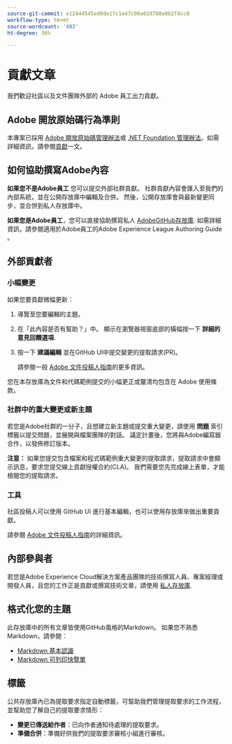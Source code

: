 ```yaml
---
source-git-commit: e12444545ed0de17c1e47c00a02d708e8b2f4cc0
workflow-type: tm+mt
source-wordcount: '483'
ht-degree: 36%

---
```

# 貢獻文章

我們歡迎社區以及文件團隊外部的 Adobe 員工出力貢獻。

## Adobe 開放原始碼行為準則

本專案已採用 [Adobe 開放原始碼管理辦法](code-of-conduct.md)或 [.NET Foundation 管理辦法](https://dotnetfoundation.org/code-of-conduct)。如需詳細資訊，請參閱[貢獻](contributing.md)一文。

## 如何協助撰寫Adobe內容

**如果您不是Adobe員工** 您可以提交外部社群貢獻。 社群貢獻內容會匯入至我們的內部系統，並在公開存放庫中編輯及合併。 然後，公開存放庫會與最新變更同步，並合併到私人存放庫中。

**如果您是Adobe員工**，您可以直接協助撰寫私人 [AdobeGitHub存放庫](https://git.corp.adobe.com/AdobeDocs/). 如需詳細資訊，請參閱適用於Adobe員工的Adobe Experience League Authoring Guide 。

## 外部貢獻者

### 小幅變更

如果您要貢獻微幅更新：

1. 導覽至您要編輯的主題。
1. 在「此內容是否有幫助？」中。 顯示在瀏覽器視窗底部的橫幅按一下 **詳細的意見回饋選項**.
1. 按一下 **建議編輯** 並在GitHub UI中提交變更的提取請求(PR)。

   請參閱一般 [Adobe 文件投稿人指南](https://experienceleague.adobe.com/docs/contributor/contributor-guide/introduction.html?lang=zh-Hant)的更多資訊。

您在本存放庫為文件和代碼範例提交的小幅更正或釐清均包含在 Adobe 使用條款。

### 社群中的重大變更或新主題

若您是Adobe社群的一分子，且想建立新主題或提交重大變更，請使用 **問題** 索引標籤以提交問題，並展開與檔案團隊的對話。 議定計畫後，您將與Adobe編寫器合作，以發佈修訂版本。

**注意：** 如果您提交包含檔案和程式碼範例重大變更的提取請求，提取請求中會顯示訊息，要求您提交線上貢獻授權合約(CLA)。 我們需要您先完成線上表單，才能檢閱您的提取請求。

### 工具

社區投稿人可以使用 GitHub UI 進行基本編輯，也可以使用存放庫來做出重要貢獻。

請參閱 [Adobe 文件投稿人指南](https://experienceleague.adobe.com/docs/contributor/contributor-guide/introduction.html?lang=zh-Hant)的詳細資訊。

## 內部參與者

若您是Adobe Experience Cloud解決方案產品團隊的技術撰寫人員、專案經理或開發人員，且您的工作正是貢獻或撰寫技術文章，請使用 [私人存放庫](https://git.corp.adobe.com/AdobeDocs).

## 格式化您的主題

此存放庫中的所有文章皆使用GitHub風格的Markdown。 如果您不熟悉Markdown，請參閱：

* [Markdown 基本認識](https://help.github.com/articles/getting-started-with-writing-and-formatting-on-github/)
* [Markdown 可列印快覽單](https://guides.github.com/pdfs/markdown-cheatsheet-online.pdf)

## 標籤

公共存放庫內已為提取要求指定自動標籤，可幫助我們管理提取要求的工作流程，並幫助您了解自己的提取要求情形：

* **變更已傳送給作者**：已向作者通知待處理的提取要求。
* **準備合併**：準備好供我們的提取要求審核小組進行審核。
